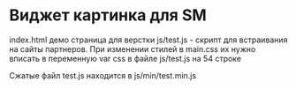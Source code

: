 Виджет картинка для SM
=============

index.html демо страница для верстки
js/test.js - скрипт для встраивания на сайты партнеров.
При изменении стилей в main.css их нужно вписать в переменную var css в файле js/test.js на 54 строке

Сжатые файл test.js находится в js/min/test.min.js
